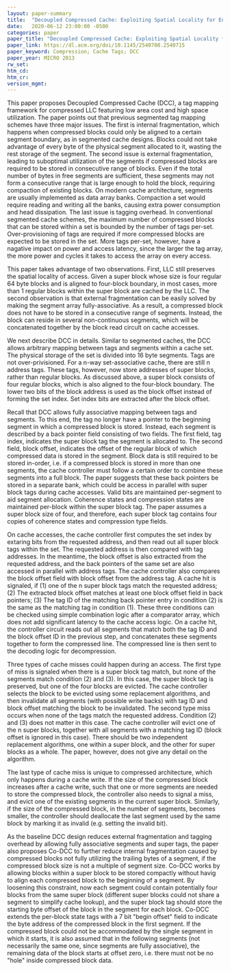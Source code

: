 ```yaml
---
layout: paper-summary
title:  "Decoupled Compressed Cache: Exploiting Spatial Locality for Energy-Optimized Compressed Caching"
date:   2020-06-12 23:00:00 -0500
categories: paper
paper_title: "Decoupled Compressed Cache: Exploiting Spatial Locality for Energy-Optimized Compressed Caching"
paper_link: https://dl.acm.org/doi/10.1145/2540708.2540715
paper_keyword: Compression; Cache Tags; DCC
paper_year: MICRO 2013
rw_set:
htm_cd:
htm_cr:
version_mgmt:
---
```


This paper proposes Decoupled Compressed Cache (DCC), a tag mapping framework for compressed LLC featuring low area cost
and high space utilization. The paper points out that previous segmented tag mapping schemes have three major issues. The 
first is internal fragmentation, which happens when compressed blocks could only be aligned to a certain segment boundary, 
as in segmented cache designs. Blocks could not take advantage of every byte of the physical segment allocated to it, 
wasting the rest storage of the segment. 
The second issue is external fragmentation, leading to suboptimal utilization of the segments if compressed blocks are
required to be stored in consecutive range of blocks. Even if the total number of bytes in free segments are sufficient,
these segments may not form a consecutive range that is large enough to hold the block, requiring compaction of existing 
blocks. On modern cache architecture, segments are usually implemented as data array banks. Compaction a set would require 
reading and writing all the banks, causing extra power consumption and head dissipation.
The last issue is tagging overhead. In conventional segmented cache schemes, the maximum number of compressed blocks
that can be stored within a set is bounded by the number of tags per-set. Over-provisioning of tags are required if 
more compressed blocks are expected to be stored in the set. More tags per-set, however, have a nagative impact on
power and access latency, since the larger the tag array, the more power and cycles it takes to access the array on
every access.

This paper takes advantage of two observations. First, LLC still preserves the spatial locality of access. Given a super
block whose size is four regular 64 byte blocks and is aligned to four-block boundary, in most cases, more than 1 regular
blocks within the super block are cached by the LLC. The second observation is that external fragmentation can be easily
solved by making the segment array fully-associative. As a result, a compressed block does not have to be stored in a 
consecutive range of segments. Instead, the block can reside in several non-continuous segments, which will be concatenated 
together by the block read circult on cache accesses.

We next describe DCC in details. Similar to segmented caches, the DCC allows arbitrary mapping between tags and segments
within a cache set. The physical storage of the set is divided into 16 byte segments. Tags are not over-privisioned.
For a n-way set-associative cache, there are still n address tags. These tags, however, now store addresses of super blocks,
rather than regular blocks. As discussed above, a super block consists of four regular blocks, which is also aligned to
the four-block boundary. The lower two bits of the block address is used as the block offset instead of forming the 
set index. Set index bits are extracted after the block offset.

Recall that DCC allows fully associative mapping between tags and segments. To this end, the tag no longer have a pointer
to the beginning segment in which a compressed block is stored. Instead, each segment is described by a back pointer field
consisting of two fields. The first field, tag index, indicates the super block tag the segment is allocated to. The second
field, block offset, indicates the offset of the regular block of which compressed data is stored in the segment.
Block data is still required to be stored in-order, i.e. if a compressed block is stored in more than one segments, the
cache controller must follow a certain order to combine these segments into a full block. The paper suggests that these
back pointers be stored in a separate bank, which could be access in parallel with super block tags during cache accesses.
Valid bits are maintained per-segment to aid segment allocation. Coherence states and compression states are maintained 
per-block within the super block tag. The paper assumes a super block size of four, and therefore, each super block tag
contains four copies of coherence states and compression type fields.

On cache accesses, the cache controller first computes the set index by extaring bits from the requested address, and
then read out all super block tags within the set. The requested address is then compared with tag addresses. In the meantime,
the block offset is also extracted from the requested address, and the back pointers of the same set are also accessed
in parallel with address tags. The cache controller also compares the block offset field with block offset from the 
address tag. A cache hit is signaled, if (1) one of the n super block tags match the requested address; (2) The extracted
block offset matches at least one block offset field in back pointers; (3) The tag ID of the matching back pointer entry 
in condition (2) is the same as the matching tag in condition (1). These three conditions can be checked using simple
combination logic after a comparator array, which does not add significant latency to the cache access logic.
On a cache hit, the controller circuit reads out all segments that match both the tag ID and the block offset ID in
the previous step, and concatenates these segments together to form the compressed line. The compressed line is then
sent to the decoding logic for decompression.

Three types of cache misses could happen during an access. The first type of miss is signaled when there is a super block
tag match, but none of the segments match condition (2) and (3). In this case, the super block tag is preserved, but 
one of the four blocks are evicted. The cache controller selects the block to be evicted using some replacement
algorithms, and then invalidate all segments (with possible write backs) with tag ID and block offset matching the block 
to be invalidated. The second type miss occurs when none of the tags match the requested address. Condition (2) and (3)
does not matter in this case. The cache controller will evict one of the n super blocks, together with all segments 
with a matching tag ID (block offset is ignored in this case). There should be two independent replacement algorithms,
one within a super block, and the other for super blocks as a whole. The paper, however, does not give any detail on the 
algorithm.

The last type of cache miss is unique to compressed architecture, which only happens during a cache write. If the size 
of the compressed block increases after a cache write, such that one or more segments are needed to store the compressed
block, the controller also needs to signal a miss, and evict one of the existing segments in the current super block.
Similarly, if the size of the compressed block, in the number of segments, becomes smaller, the controller should deallocate
the last segment used by the same block by marking it as invalid (e.g. setting the invalid bit).

As the baseline DCC design reduces external fragmentation and tagging overhead by allowing fully associative segments and 
super tags, the paper also proposes Co-DCC to further reduce internal fragmentation caused by compressed blocks not 
fully utilizing the trailing bytes of a segment, if the compressed block size is not a multiple of segment size.
Co-DCC works by allowing blocks within a super block to be stored compactly without havig to align each compressed 
block to the beginning of a segment. By loosening this constraint, now each segment could contain potentially four blocks
from the same super block (different super blocks could not share a segment to simplify cache lookup), and the super 
block tag should store the starting byte offset of the block in the segment for each block.
Co-DCC extends the per-block state tags with a 7 bit "begin offset" field to indicate the byte address of the compressed
block in the first segment. If the compressed block could not be accommodated by the single segment in which it starts,
it is also assumed that in the following segments (not necessarily the same one, since segments are fully associative),
the remaining data of the block starts at offset zero, i.e. there must not be no "hole" inside compressed block data.

